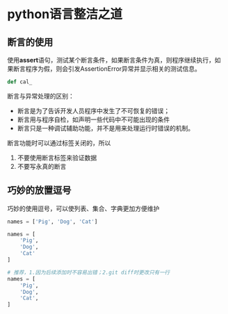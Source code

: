 # python语言整洁之道

## 断言的使用

使用**assert**语句，测试某个断言条件，如果断言条件为真，则程序继续执行，如果断言程序为假，则会引发AssertionError异常并显示相关的测试信息。

```python
def cal_
```

断言与异常处理的区别：
+ 断言是为了告诉开发人员程序中发生了不可恢复的错误；
+ 断言用与程序自检，如声明一些代码中不可能出现的条件
+ 断言只是一种调试辅助功能，并不是用来处理运行时错误的机制。

断言功能时可以通过标签关闭的，所以
1. 不要使用断言标签来验证数据
2. 不要写永真的断言

## 巧妙的放置逗号

巧妙的使用逗号，可以使列表、集合、字典更加方便维护

```python
names = ['Pig', 'Dog', 'Cat']

names = [
    'Pig',
    'Dog',
    'Cat'
]

# 推荐，1.因为后续添加时不容易出错；2.git diff时更改只有一行
names = [
    'Pig',
    'Dog',
    'Cat',
]
```